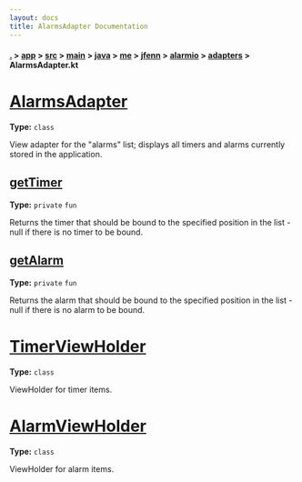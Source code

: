 ```yaml
---
layout: docs
title: AlarmsAdapter Documentation
---
```

#### [.](./../../../../../../../../index) > [app](./../../../../../../../index) > [src](./../../../../../../index) > [main](./../../../../../index) > [java](./../../../../index) > [me](./../../../index) > [jfenn](./../../index) > [alarmio](./../index) > [adapters](./index) > **AlarmsAdapter.kt**

# [AlarmsAdapter](https://github.com/fennifith/Alarmio/blob/master/app/src/main/java/me/jfenn/alarmio/adapters/AlarmsAdapter.kt#L47)

**Type:** `class`

View adapter for the "alarms" list; displays all timers and 
alarms currently stored in the application. 












## [getTimer](https://github.com/fennifith/Alarmio/blob/master/app/src/main/java/me/jfenn/alarmio/adapters/AlarmsAdapter.kt#L369)

**Type:** `private` `fun`

Returns the timer that should be bound to the 
specified position in the list - null if there 
is no timer to be bound. 












## [getAlarm](https://github.com/fennifith/Alarmio/blob/master/app/src/main/java/me/jfenn/alarmio/adapters/AlarmsAdapter.kt#L380)

**Type:** `private` `fun`

Returns the alarm that should be bound to 
the specified position in the list - null if 
there is no alarm to be bound. 












# [TimerViewHolder](https://github.com/fennifith/Alarmio/blob/master/app/src/main/java/me/jfenn/alarmio/adapters/AlarmsAdapter.kt#L394)

**Type:** `class`

ViewHolder for timer items. 












# [AlarmViewHolder](https://github.com/fennifith/Alarmio/blob/master/app/src/main/java/me/jfenn/alarmio/adapters/AlarmsAdapter.kt#L413)

**Type:** `class`

ViewHolder for alarm items. 












